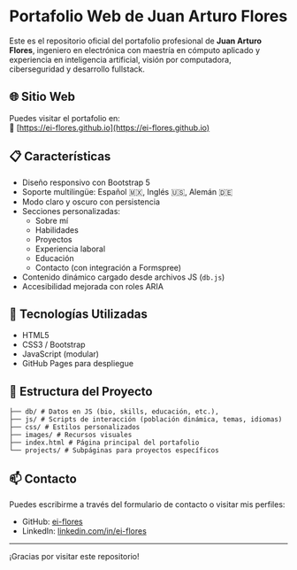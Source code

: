 # Portafolio Web de Juan Arturo Flores

Este es el repositorio oficial del portafolio profesional de **Juan Arturo Flores**, ingeniero en electrónica con maestría en cómputo aplicado y experiencia en inteligencia artificial, visión por computadora, ciberseguridad y desarrollo fullstack.

## 🌐 Sitio Web

Puedes visitar el portafolio en:  
🔗 [https://ei-flores.github.io](https://ei-flores.github.io)

## 📋 Características

- Diseño responsivo con Bootstrap 5
- Soporte multilingüe: Español 🇲🇽, Inglés 🇺🇸, Alemán 🇩🇪
- Modo claro y oscuro con persistencia
- Secciones personalizadas:
    - Sobre mí
    - Habilidades
    - Proyectos
    - Experiencia laboral
    - Educación
    - Contacto (con integración a Formspree)
- Contenido dinámico cargado desde archivos JS (`db.js`)
- Accesibilidad mejorada con roles ARIA

## 🚀 Tecnologías Utilizadas

- HTML5
- CSS3 / Bootstrap
- JavaScript (modular)
- GitHub Pages para despliegue

## 📁 Estructura del Proyecto

```text
├── db/ # Datos en JS (bio, skills, educación, etc.),
├── js/ # Scripts de interacción (población dinámica, temas, idiomas)
├── css/ # Estilos personalizados
├── images/ # Recursos visuales
├── index.html # Página principal del portafolio
└── projects/ # Subpáginas para proyectos específicos

```

## 📫 Contacto

Puedes escribirme a través del formulario de contacto o visitar mis perfiles:

- GitHub: [ei-flores](https://github.com/ei-flores)
- LinkedIn: [linkedin.com/in/ei-flores](https://www.linkedin.com/in/ei-flores/)

---

¡Gracias por visitar este repositorio!
